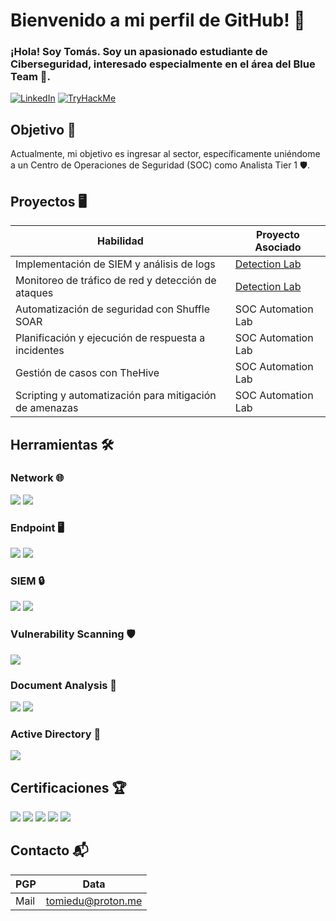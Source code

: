 # Bienvenido a mi perfil de GitHub! 👋
### ¡Hola! Soy Tomás. Soy un apasionado estudiante de **Ciberseguridad**, interesado especialmente en el área del **Blue Team** 🔵.

[![LinkedIn](https://img.shields.io/badge/-LinkedIn-0072b1?style=for-the-badge&logo=LinkedIn&logoColor=white)](https://www.linkedin.com/in/tomas-eduardo-6ba980328/)
[![TryHackMe](https://img.shields.io/badge/-TryHackMe-2EAD33?style=for-the-badge&logo=TryHackMe&logoColor=white)](https://tryhackme.com/r/p/TomasEduardo)

## Objetivo 🎯

Actualmente, mi objetivo es ingresar al sector, específicamente uniéndome a un Centro de Operaciones de Seguridad (SOC) como Analista Tier 1 🛡️.

## Proyectos 🖥️

| Habilidad                                     | Proyecto Asociado          |
|-----------------------------------------------|----------------------------|
| Implementación de SIEM y análisis de logs     | <a href="https://google.com">Detection Lab</a>|
| Monitoreo de tráfico de red y detección de ataques | <a href="https://google.com">Detection Lab</a>|
| Automatización de seguridad con Shuffle SOAR  | SOC Automation Lab|
| Planificación y ejecución de respuesta a incidentes | SOC Automation Lab|
| Gestión de casos con TheHive                  | SOC Automation Lab|
| Scripting y automatización para mitigación de amenazas | SOC Automation Lab|

## Herramientas 🛠️

### Network 🌐
<div>
    <img src="https://img.shields.io/badge/-Wireshark-1679A7?&style=for-the-badge&logo=Wireshark&logoColor=white" />
    <img src="https://img.shields.io/badge/-Tshark-1679A7?&style=for-the-badge&logo=Wireshark&logoColor=white" />
</div>

### Endpoint 🖥️
<div>
    <img src="https://img.shields.io/badge/-Wazuh-800080?&style=for-the-badge&logo=Wazuh&logoColor=white" />
    <img src="https://img.shields.io/badge/-EDR-FF5733?&style=for-the-badge&logo=Cybersecurity&logoColor=white" />
</div>

### SIEM 🔒
<div>
    <img src="https://img.shields.io/badge/-Splunk-000000?&style=for-the-badge&logo=Splunk&logoColor=white" />
    <img src="https://img.shields.io/badge/-SIEM-FF9800?&style=for-the-badge&logo=Security&logoColor=white" />
</div>

### Vulnerability Scanning 🛡️
<div>
    <img src="https://img.shields.io/badge/-Nessus-0057D1?&style=for-the-badge&logo=Tenable&logoColor=white" />
</div>

### Document Analysis 📑
<div>
    <img src="https://img.shields.io/badge/-oleid-0064A4?&style=for-the-badge&logo=Analysis&logoColor=white" />
    <img src="https://img.shields.io/badge/-olevba-0064A4?&style=for-the-badge&logo=Analysis&logoColor=white" />
</div>

### Active Directory 🏢
<div>
    <img src="https://img.shields.io/badge/-Active%20Directory-003366?&style=for-the-badge&logo=Windows&logoColor=white" />
</div>

## Certificaciones 🏆

<div>
<img src="https://img.shields.io/badge/-SOC%20Analyst%20Level%201-2EAD33?style=for-the-badge&logo=TryHackMe&logoColor=white" />
<img src="https://img.shields.io/badge/-Cyber%20Defense%20Certificate-0078D4?style=for-the-badge&logo=TryHackMe&logoColor=white" />
<img src="https://img.shields.io/badge/-Ethical%20Hacker-36C1FF?style=for-the-badge&logo=Cisco&logoColor=white" />
<img src="https://img.shields.io/badge/-Networking%20Basics-005073?style=for-the-badge&logo=Cisco&logoColor=white" />
<img src="https://img.shields.io/badge/-First%20Certificate%20in%20English%20(FCE)-A2BCE8?style=for-the-badge&logo=Cambridge%20International&logoColor=white" />
</div>

## Contacto 📬
|PGP|Data              |
|---|------------------|
|Mail|tomiedu@proton.me|

